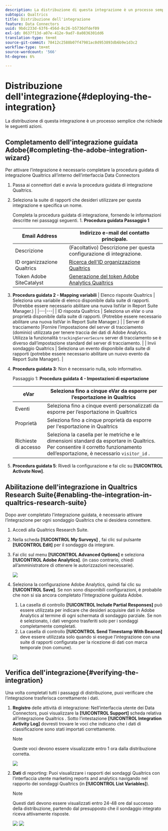 ```yaml
---
description: La distribuzione di questa integrazione è un processo semplice che richiede le seguenti azioni.
subtopic: Qualtrics
title: Distribuzione dell'integrazione
feature: Data Connectors
uuid: 9bdc233d-63f6-456d-8c26-b5736dfdef09
exl-id: 8637f13d-a07e-412e-9ad7-8a0836301dd6
translation-type: tm+mt
source-git-commit: 78412c2588b07f47981ac0d953893db6b9e1d3c2
workflow-type: tm+mt
source-wordcount: '566'
ht-degree: 6%

---
```


# Distribuzione dell&#39;integrazione{#deploying-the-integration}

La distribuzione di questa integrazione è un processo semplice che richiede le seguenti azioni.

## Completamento dell&#39;integrazione guidata Adobe{#completing-the-adobe-integration-wizard}

Per attivare l’integrazione è necessario completare la procedura guidata di integrazione Qualtrics all’interno dell’interfaccia Data Connectors

1. Passa ai connettori dati e avvia la procedura guidata di integrazione Qualtrics.
1. Seleziona la suite di rapporti che desideri utilizzare per questa integrazione e specifica un nome.

   Completa la procedura guidata di integrazione, fornendo le informazioni descritte nei passaggi seguenti. 1. **Procedura guidata Passaggio 1**

   | Email Address | Indirizzo e-mail del contatto principale. |
   |---|---|
   | Descrizione | (Facoltativo) Descrizione per questa configurazione di integrazione. |
   | ID organizzazione Qualtrics | [Ricerca dell&#39;ID organizzazione Qualtrics](../qualtrics-overview/qualtrics-org-id.md) |
   | Token Adobe SiteCatalyst | [Generazione del token Adobe Analytics Qualtrics](../qualtrics-overview/qualtrics-token.md) |

1. **Procedura guidata 2 - Mapping variabili**
   | Elenco risposte Qualtrics | Seleziona una variabile di elenco disponibile dalla suite di rapporti. (Potrebbe essere necessario abilitare una nuova listVar in Report Suite Manager.)  |
   |---|---|
   | ID risposta Qualtrics  | Seleziona un eVar o una proprietà disponibile dalla suite di rapporti. (Potrebbe essere necessario abilitare una nuova listVar in Report Suite Manager.)  |
   | Server di tracciamento  |Fornire l’impostazione del server di tracciamento (dominio) utilizzata per tenere traccia dei dati di Adobe Analytics. Utilizza la funzionalità    `trackingServerSecure` server di tracciamento se è diverso dall’impostazione standard del server di tracciamento.  |
   | Invii sondaggio Qualtrics  | Seleziona un evento disponibile dalla suite di rapporti (potrebbe essere necessario abilitare un nuovo evento da Report Suite Manager).  |

1. **Procedura guidata 3**: Non è necessario nulla, solo informativo.

   Passaggio 1: **Procedura guidata 4 - Impostazioni di esportazione**

   | eVar | Seleziona fino a cinque eVar da esporre per l’esportazione in Qualtrics |
   |---|---|
   | Eventi | Seleziona fino a cinque eventi personalizzati da esporre per l’esportazione in Qualtrics |
   | Proprietà | Seleziona fino a cinque proprietà da esporre per l&#39;esportazione in Qualtrics |
   | Richieste di accesso | Seleziona la casella per le metriche e le dimensioni standard da esportare in Qualtrics. Per consentire il corretto funzionamento dell’esportazione, è necessario `visitor_id` . |

1. **Procedura guidata 5**: Rivedi la configurazione e fai clic su  **[!UICONTROL Activate Now]**.

## Abilitazione dell&#39;integrazione in Qualtrics Research Suite{#enabling-the-integration-in-qualtrics-research-suite}

Dopo aver completato l’integrazione guidata, è necessario attivare l’integrazione per ogni sondaggio Qualtrics che si desidera connettere.

1. Accedi alla Qualtrics Research Suite.
1. Nella scheda **[!UICONTROL My Surveys]** , fai clic sul pulsante **[!UICONTROL Edit]** per il sondaggio da integrare.
1. Fai clic sul menu **[!UICONTROL Advanced Options]** e seleziona **[!UICONTROL Adobe Analytics]**. (in caso contrario, chiedi all’amministratore di ottenere le autorizzazioni necessarie).

   ![](assets/advanced_options.png)

1. Seleziona la configurazione Adobe Analytics, quindi fai clic su **[!UICONTROL Save]**. Se non sono disponibili configurazioni, è probabile che non si sia ancora completato l&#39;Integrazione guidata Adobe.
   1. La casella di controllo **[!UICONTROL Include Partial Responses]** può essere utilizzata per indicare che desideri acquisire dati in Adobe Analytics al termine di ogni schermata di sondaggio parziale. Se non è selezionato, i dati vengono trasferiti solo per i sondaggi completamente completati.
   1. La casella di controllo **[!UICONTROL Send Timestamp With Beacon]** deve essere utilizzata solo quando si esegue l’integrazione con una suite di rapporti configurata per la ricezione di dati con marca temporale (non comune).

   ![](assets/integration_config.png)

## Verifica dell&#39;integrazione{#verifying-the-integration}

Una volta completati tutti i passaggi di distribuzione, puoi verificare che l’integrazione trasferisca correttamente i dati.

1. **Registro** delle attività di integrazione: Nell’interfaccia utente dei Data Connectors, puoi visualizzare la  **[!UICONTROL Support]** scheda relativa all’integrazione Qualtrics . Sotto l’intestazione **[!UICONTROL Integration Activity Log]** dovresti trovare le voci che indicano che i dati di classificazione sono stati importati correttamente.

   >[!NOTE]
   >
   >Queste voci devono essere visualizzate entro 1 ora dalla distribuzione corretta.

   ![](assets/verify-1.png)

1. **Dati** di reporting: Puoi visualizzare i rapporti dei sondaggi Qualtrics con l’interfaccia utente marketing reports and analytics navigando nel rapporto dei sondaggi Qualtrics (in  **[!UICONTROL List Variables]**).

   >[!NOTE]
   >
   >Questi dati devono essere visualizzati entro 24-48 ore dal successo della distribuzione, partendo dal presupposto che il sondaggio integrato riceva attivamente risposte.

   ![](assets/verify-2.png) ![](assets/verify-3.png)

